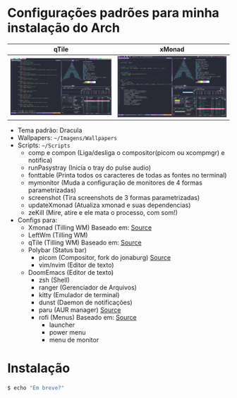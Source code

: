 # Configurações padrões para minha instalação do Arch

|qTile|xMonad|
|-|-|
|![img](https://raw.githubusercontent.com/DaniloFranca01/mydotfiles/master/Imagens/WMPreviews/qTilePreview.png)|![img](https://raw.githubusercontent.com/DaniloFranca01/mydotfiles/master/Imagens/WMPreviews/xMonadPreview.png)|

- Tema padrão: Dracula
- Wallpapers: `~/Imagens/Wallpapers`
- Scripts: `~/Scripts`
  -  comp e compon (Liga/desliga o compositor(picom ou xcompmgr) e notifica)
  -  runPasystray (Inicia o tray do pulse audio)
  -  fonttable (Printa todos os caracteres de todas as fontes no terminal)
  -  mymonitor (Muda a configuração de monitores de 4 formas parametrizadas)
  -  screenshot (Tira screenshots de 3 formas parametrizadas)
	-  updateXmonad (Atualiza xmonad e suas dependencias)
  -  zeKill (Mire, atire e ele mata o processo, com som!)
- Configs para:
  - Xmonad (Tilling WM) Baseado em: [Source](https://gitlab.com/dwt1/dotfiles)
  - LeftWm (Tilling WM)
  - qTile (Tilling WM) Baseado em: [Source](https://gitlab.com/dwt1/dotfiles)
  - Polybar (Status bar)
	- picom (Compositor, fork do jonaburg) [Source](https://github.com/jonaburg/picom)
	- vim/nvim (Editor de texto)
  - DoomEmacs (Editor de texto)
	- zsh (Shell)
	- ranger (Gerenciador de Arquivos)
	- kitty (Emulador de terminal)
	- dunst (Daemon de notificações)
	- paru (AUR manager) [Source](https://github.com/Morganamilo/paru)
	- rofi (Menus) Baseado em: [Source](https://github.com/adi1090x/rofi)
	  - launcher
	  - power menu
	  - menu de monitor

# Instalação

``` bash
$ echo "Em breve?"
```
